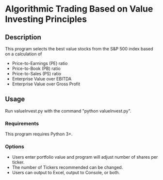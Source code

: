 # Algorithmic Trading Based on Value Investing Principles

## Description
This program selects the best value stocks from the S&P 500 index based on a calculation of
- Price-to-Earnings (PE) ratio
- Price-to-Book (PB) ratio
- Price-to-Sales (PS) ratio
- Enterprise Value over EBITDA
- Enterprise Value over Gross Profit

## Usage
Run valueInvest.py with the command "python valueInvest.py".  

### Requirements
This program requires Python 3+.   

### Options
- Users enter portfolio value and program will adjust number of shares per ticker.
- The number of Tickers recommended can be changed.
- Users can output to Excel, output to Console, or both. 

